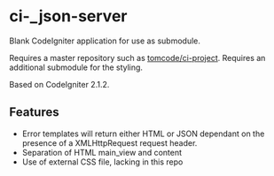ci-_json-server
===============

Blank CodeIgniter application for use as submodule.

Requires a master repository such as [tomcode/ci-project][1].
Requires an additional submodule for the styling.

Based on CodeIgniter 2.1.2.

Features
--------

* Error templates will return either HTML or JSON dependant on the presence of a XMLHttpRequest request header.
* Separation of HTML main_view and content
* Use of external CSS file, lacking in this repo



[1]: https://github.com/tomcode/ci-project "tomcode/ci-project"